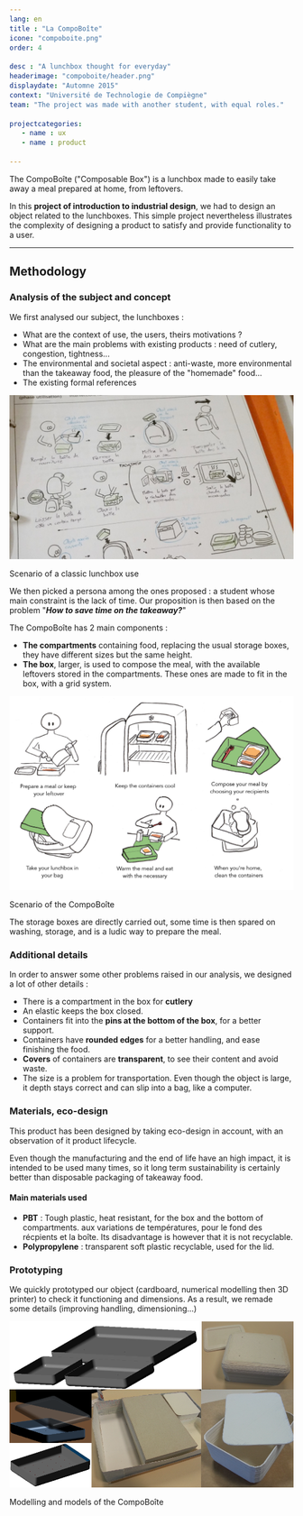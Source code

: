 ```yaml
---
lang: en
title : "La CompoBoîte"
icone: "compoboite.png"
order: 4

desc : "A lunchbox thought for everyday"
headerimage: "compoboite/header.png"
displaydate: "Automne 2015"
context: "Université de Technologie de Compiègne"
team: "The project was made with another student, with equal roles."

projectcategories:
   - name : ux
   - name : product

---
```

The CompoBoîte ("Composable Box") is a lunchbox made to easily take away a
meal prepared at home, from leftovers.

In this **project of introduction to industrial design**, we had to design an object related to the
lunchboxes. This simple project nevertheless illustrates the complexity of designing
a product to satisfy and provide functionality to a user.

---

## Methodology

### Analysis of the subject and concept

We first analysed our subject, the lunchboxes :


- What are the context of use, the users, theirs motivations ?
- What are the main problems with existing products : need of cutlery, congestion, tightness... 
- The environmental and societal aspect : anti-waste, more environmental than the takeaway food, the pleasure of the "homemade" food...
- The existing formal references

<div class="thumbnail">
      <img src="compoboite/scenariooriginal.jpg" class="img-responsive" alt="Scenario of the lunchbox use">
      <div class="caption">
        <p>Scenario of a classic lunchbox use</p>
      </div>
</div>

We then picked a persona among the ones proposed : a student whose main 
constraint is the lack of time. Our proposition is then based on the problem 
"**_How to save time on the takeaway?_**"

The CompoBoîte has 2 main components :

- **The compartments** containing food, replacing the usual storage boxes,
they have different sizes but the same height.
- **The box**, larger, is used to compose the meal, with the available leftovers stored
in the compartments. These ones are made to fit in the box, with a grid system.

<div class="thumbnail">
      <img src="compoboite/scenarioen.png" class="img-responsive" alt="Scenario of the CompoBoîte">
      <div class="caption">
        <p>Scenario of the CompoBoîte</p>
      </div>
</div>

The storage boxes are directly carried out, some time is then spared on washing,
storage, and is a ludic way to prepare the meal.

### Additional details

In order to answer some other problems raised in our analysis, we designed a
lot of other details :

- There is a compartment in the box for **cutlery**
- An elastic keeps the box closed.
- Containers fit into the **pins at the bottom of the box**, for a better support.
- Containers have **rounded edges** for a better handling, and ease finishing the food.
- **Covers** of containers are **transparent**, to see their content and avoid waste.
- The size is a problem for transportation. Even though the object is large, it depth
stays correct and can slip into a bag, like a computer.

### Materials, eco-design
This product has been designed by taking eco-design in account, with an observation
of it product lifecycle.

Even though the manufacturing and the end of life have an high impact, it is
intended to be used many times, so it long term sustainability is certainly better
than disposable packaging of takeaway food.

#### Main materials used
- **PBT** : Tough plastic, heat resistant, for the box and the bottom of compartments.
aux variations de températures, pour 
le fond des récpients et la boîte. Its disadvantage is however that it is
not recyclable.
- **Polypropylene** : transparent soft plastic recyclable, used for the lid.

### Prototyping
We quickly prototyped our object (cardboard, numerical modelling then 3D printer)
to check it functioning and dimensions. As a result, we remade some details 
(improving handling, dimensioning...)

<div class="thumbnail">
      <img src="compoboite/maquette.png" class="img-responsive" alt="Modelling and models of the CompoBoîte">
      <div class="caption">
        <p>Modelling and models of the CompoBoîte</p>
      </div>
</div>